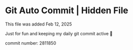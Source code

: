 # Git Auto Commit | Hidden File

This file was added Feb 12, 2025

Just for fun and keeping my daily git commit active 🤪

commit number: 2811850
